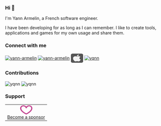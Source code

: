 ### Hi 👋

I'm Yann Armelin, a French software engineer.

I have been developing for as long as I can remember. I like to create tools, applications and games for my own usage and share them.
<!--
**Yqnn/yqnn** is a ✨ _special_ ✨ repository because its `README.md` (this file) appears on your GitHub profile.

Here are some ideas to get you started:

- 🔭 I’m currently working on ...
- 🌱 I’m currently learning ...
- 👯 I’m looking to collaborate on ...
- 🤔 I’m looking for help with ...
- 💬 Ask me about ...
- 📫 How to reach me: ...
- 😄 Pronouns: ...
- ⚡ Fun fact: ...
-->


### Connect with me
<a href="https://linkedin.com/in/yann-armelin-2b286138" target="blank"><img align="center" src="https://raw.githubusercontent.com/rahuldkjain/github-profile-readme-generator/master/src/images/icons/Social/linked-in-alt.svg" alt="yann-armelin" height="30" width="40" /></a>
<a href="https://stackoverflow.com/users/11837192/yann-armelin" target="blank"><img align="center" src="https://raw.githubusercontent.com/rahuldkjain/github-profile-readme-generator/master/src/images/icons/Social/stack-overflow.svg" alt="yann-armelin" height="30" width="40" /></a>
<a href="https://apps.apple.com/tt/developer/yann-armelin/id421993161" target="blank"><img align="center" src="https://raw.githubusercontent.com/edent/SuperTinyIcons/master/images/svg/apple.svg" alt="yann-armelin" height="30" width="40" /></a>
<a href="https://instagram.com/yann.armelin" target="blank"><img align="center" src="https://raw.githubusercontent.com/rahuldkjain/github-profile-readme-generator/master/src/images/icons/Social/instagram.svg" alt="yqnn" height="30" width="40" /></a>


### Contributions
<img align="center" src="https://github-readme-stats.vercel.app/api?username=yqnn&show_icons=true&locale=en" alt="yqnn" />

<img align="center" src="https://github-readme-stats.vercel.app/api/top-langs?username=yqnn&show_icons=true&locale=en&layout=compact" alt="yqnn" />

### Support
<table><tr><td align="center" border="0">
<a href="https://github.com/sponsors/Yqnn" target="blank">
<img align="center" src="https://raw.githubusercontent.com/Yqnn/svg-path-editor/master/src/assets/sponsor.svg" height="30" width="40" ><br/>
Become a sponsor
</td></tr></table>
